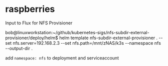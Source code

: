 # raspberries
Input to Flux for NFS Provisioner

bob@linuxworkstation:~/github/kubernetes-sigs/nfs-subdir-external-provisioner/deploy/helm$ helm template nfs-subdir-external-provisioner . --set nfs.server=192.168.2.3 --set nfs.path=/mnt/zNAS/k3s --namespace nfs --output-dir .

add `namespace: nfs` to deployment and serviceaccount

